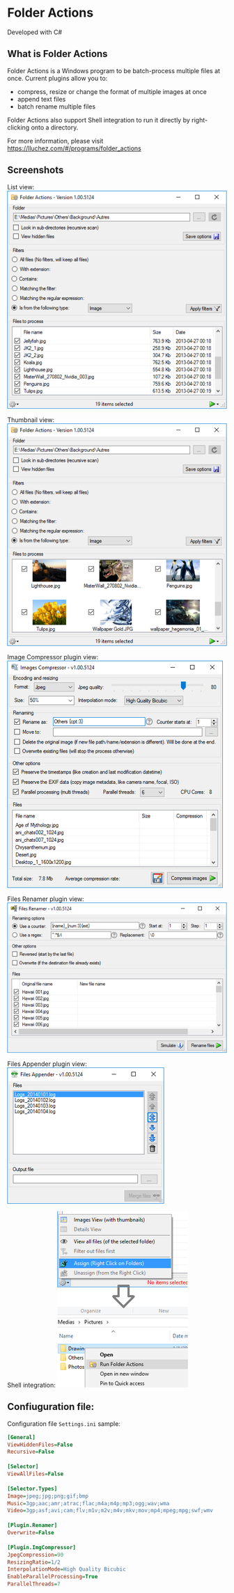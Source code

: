 # Folder Actions
Developed with C#

## What is Folder Actions

Folder Actions is a Windows program to be batch-process multiple files at once. Current plugins allow you to:
- compress, resize or change the format of multiple images at once
- append text files
- batch rename multiple files

Folder Actions also support Shell integration to run it directly by right-clicking onto a directory.

For more information, please visit https://lluchez.com/#/programs/folder_actions

## Screenshots

List view:
![List view](/docs/folder_actions_list_view.png)

Thumbnail view:
![Thumbnail view](/docs/folder_actions_thumbs_view.png)

Image Compressor plugin view:
![Image Compressor plugin view](/docs/folder_actions_images_compressor.png)

Files Renamer plugin view:
![Files Renamer plugin view](/docs/folder_actions_files_renamer.png)

Files Appender plugin view:
![Files Appender plugin view](/docs/folder_actions_files_appender.png)

Shell integration:
![Shell integration](/docs/folder_actions_shell_integration.png)


## Confiuguration file:

Configuration file `Settings.ini` sample:

```ini
[General]
ViewHiddenFiles=False
Recursive=False

[Selector]
ViewAllFiles=False

[Selector.Types]
Image=jpeg;jpg;png;gif;bmp
Music=3gp;aac;amr;atrac;flac;m4a;m4p;mp3;ogg;wav;wma
Video=3gp;asf;avi;cam;flv;m1v;m2v;m4v;mkv;mov;mp4;mpeg;mpg;swf;wmv

[Plugin.Renamer]
Overwrite=False

[Plugin.ImgCompressor]
JpegCompression=90
ResizingRatio=1/2
InterpolationMode=High Quality Bicubic
EnableParallelProcessing=True
ParallelThreads=7
```
